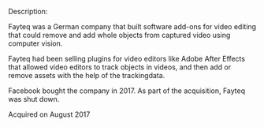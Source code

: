 Description:

Fayteq was a German company that built software add-ons for video editing that could remove and add whole objects from captured video using computer vision.

Fayteq had been selling plugins for video editors like Adobe After Effects that allowed video editors to track objects in videos, and then add or remove assets with the help of the trackingdata.

Facebook bought the company in 2017. As part of the acquisition, Fayteq was shut down.

Acquired on August 2017